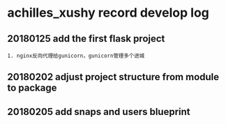 # achilles_xushy record develop log

## 20180125 add the first flask project
    1. nginx反向代理给gunicorn，gunicorn管理多个进城
    
## 20180202 adjust project structure from module to package

## 20180205 add snaps and users blueprint

      